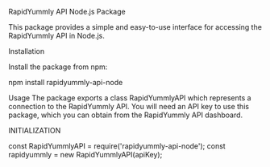 RapidYummly API Node.js Package

This package provides a simple and easy-to-use interface for accessing the RapidYummly API in Node.js.

Installation

Install the package from npm:

npm install rapidyummly-api-node

Usage
The package exports a class RapidYummlyAPI which represents a connection to the RapidYummly API. 
You will need an API key to use this package, which you can obtain from the RapidYummly API dashboard.


INITIALIZATION

const RapidYummlyAPI = require('rapidyummly-api-node');
const rapidyummly = new RapidYummlyAPI(apiKey);
